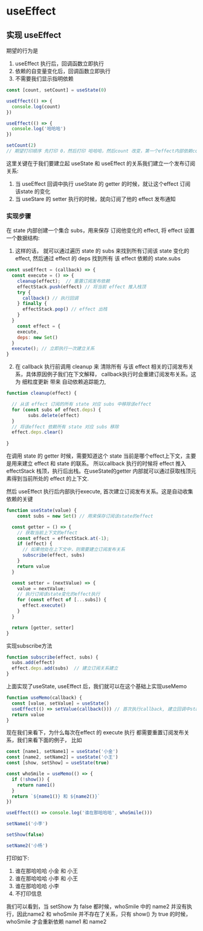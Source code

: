 # useEffect


## 实现 useEffect

期望的行为是

1. useEffect 执行后，回调函数立即执行
2. 依赖的自变量变化后，回调函数立即执行
3. 不需要我们显示指明依赖

```js
const [count, setCount] = useState(0)

useEffect(() => {
  console.log(count)
})

useEffect(() => {
  console.log('哈哈哈')
})

setCount(2)
// 期望打印顺序 先打印 0，然后打印 哈哈哈，然后count 改变，第一个effect内部依赖count， 然后打印 2
```


这里关键在于我们要建立起 useState 和 useEffect 的关系我们建立一个发布订阅关系:

1. 当 useEffect 回调中执行 useState 的 getter 的时候，就让这个effect 订阅 该state 的变化
2. 当 useStare 的 setter 执行的时候，就向订阅了他的 effect 发布通知

### 实现步骤

在 state 内部创建一个集合 subs，用来保存 订阅他变化的 effect, 将 effect 设置一个数据结构:

1. 这样的话， 就可以通过遍历 state 的 subs 来找到所有订阅该 state 变化的 effect, 然后通过 effect 的 deps 找到所有 该 effect 依赖的 state.subs



```js
const useEffect = (callback) => {
  const execute = () => {
    cleanup(effect);  // 重置订阅发布依赖 
    effectStack.push(effect) // 将当前 effect 推入栈顶
    try {
      callback() // 执行回调
    } finally {
      effectStack.pop() // effect 出栈
    }
  }
	const effect = {
    execute,
    deps: new Set()
  }
  execute(); // 立即执行一次建立关系
}
```

2. 在 callback 执行前调用 cleanup 来 清除所有 与该 effect 相关的订阅发布关系，具体原因例子我们在下文解释， callback执行时会重建订阅发布关系。这为 细粒度更新 带来 自动依赖追踪能力,

```js
function cleanup(effect) {

  // 从该 effect 订阅的所有 state 对应 subs 中移除该effect
  for (const subs of effect.deps) {
    	subs.delete(effect)
  }
  // 将该effect 依赖所有 state 对应 subs 移除
  effect.deps.clear()
  
}
```

在调用 state 的 getter 时候，需要知道这个 state 当前是哪个effect上下文，主要是用来建立 effect 和 state 的联系。 所以callback 执行的时候将 effect 推入effectStack 栈顶，执行后出栈。在useState的getter 内部就可以通过获取栈顶元素得到当前所处的 effect 的上下文.

然后 useEffect 执行后内部执行execute, 首次建立订阅发布关系。这是自动收集依赖的关键

```js
function useState(value) {
	const subs = new Set() // 用来保存订阅该state的effect

  const getter = () => {
    // 获取当前上下文的effect
    const effect = effectStack.at(-1);
    if (effect) {
      // 如果他处在上下文中，则需要建立订阅发布关系
      subscribe(effect, subs)
    }
    return value
  }

  const setter = (nextValue) => {
    value = nextValue;
    // 执行订阅该state变化的effect执行
    for (const effect of [...subs]) {
      effect.execute()
    }
  }

  return [getter, setter]
}
```

实现subscribe方法

```js
function subscribe(effect, subs) {
  subs.add(effect)
  effect.deps.add(subs)  // 建立订阅关系建立
}
```

上面实现了useState, useEffect 后，我们就可以在这个基础上实现useMemo

```js
function useMemo(callback) {
  const [value, setValue] = useState()
  useEffect(() => setValue(callback())) // 首次执行callback, 建立回调中state的订阅发布关系
  return value
}
```

现在我们来看下，为什么每次在effect 的 execute 执行 都需要重置订阅发布关系，我们来看下面的例子， 比如

```js
const [name1, setName1] = useState('小金')
const [name2, setName2] = useState('小王')
const [show, setShow] = useState(true)

const whoSmile = useMemo(() => {
  if (!show()) {
    return name1()
  }
  return `${name1()} 和 ${name2()}`
})

useEffect(() => console.log('谁在那哈哈哈', whoSmile()))

setName1('小李')

setShow(false)

setName2('小杨')
```

打印如下:

1. 谁在那哈哈哈 小金 和 小王
2. 谁在那哈哈哈 小李 和 小王
3. 谁在那哈哈哈 小李
4. 不打印信息

我们可以看到，当 setShow 为 false 都时候，whoSmile 中的 name2 并没有执行，因此name2 和 whoSmile 并不存在了关系，只有 show() 为 true 的时候，whoSmile 才会重新依赖 name1 和 name2
